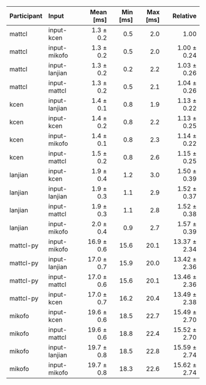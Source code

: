 | Participant | Input | Mean [ms] | Min [ms] | Max [ms] | Relative |
|:---|:---|---:|---:|---:|---:|
| mattcl | input-kcen | 1.3 ± 0.2 | 0.5 | 2.0 | 1.00 |
| mattcl | input-mikofo | 1.3 ± 0.2 | 0.5 | 2.0 | 1.00 ± 0.24 |
| mattcl | input-lanjian | 1.3 ± 0.2 | 0.2 | 2.2 | 1.03 ± 0.26 |
| mattcl | input-mattcl | 1.3 ± 0.2 | 0.5 | 2.1 | 1.04 ± 0.26 |
| kcen | input-lanjian | 1.4 ± 0.1 | 0.8 | 1.9 | 1.13 ± 0.22 |
| kcen | input-kcen | 1.4 ± 0.2 | 0.8 | 2.2 | 1.13 ± 0.25 |
| kcen | input-mikofo | 1.4 ± 0.1 | 0.8 | 2.3 | 1.14 ± 0.22 |
| kcen | input-mattcl | 1.5 ± 0.2 | 0.8 | 2.6 | 1.15 ± 0.25 |
| lanjian | input-kcen | 1.9 ± 0.4 | 1.2 | 3.0 | 1.50 ± 0.39 |
| lanjian | input-lanjian | 1.9 ± 0.3 | 1.1 | 2.9 | 1.52 ± 0.37 |
| lanjian | input-mattcl | 1.9 ± 0.3 | 1.1 | 2.8 | 1.52 ± 0.38 |
| lanjian | input-mikofo | 2.0 ± 0.4 | 0.9 | 2.7 | 1.57 ± 0.39 |
| mattcl-py | input-mikofo | 16.9 ± 0.6 | 15.6 | 20.1 | 13.37 ± 2.34 |
| mattcl-py | input-lanjian | 17.0 ± 0.7 | 15.9 | 20.0 | 13.42 ± 2.36 |
| mattcl-py | input-mattcl | 17.0 ± 0.6 | 15.6 | 20.1 | 13.46 ± 2.36 |
| mattcl-py | input-kcen | 17.0 ± 0.7 | 16.2 | 20.4 | 13.49 ± 2.38 |
| mikofo | input-kcen | 19.6 ± 0.6 | 18.5 | 22.7 | 15.49 ± 2.70 |
| mikofo | input-mattcl | 19.6 ± 0.6 | 18.8 | 22.4 | 15.52 ± 2.70 |
| mikofo | input-lanjian | 19.7 ± 0.8 | 18.5 | 22.8 | 15.59 ± 2.74 |
| mikofo | input-mikofo | 19.7 ± 0.8 | 18.3 | 22.6 | 15.62 ± 2.74 |
